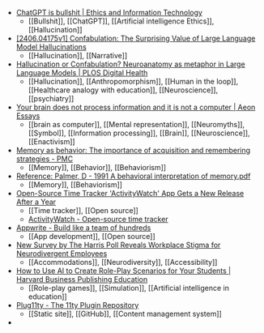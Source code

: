 - [ChatGPT is bullshit | Ethics and Information Technology](https://link.springer.com/article/10.1007/s10676-024-09775-5)
	- [[Bullshit]], [[ChatGPT]], [[Artificial intelligence Ethics]], [[Hallucination]]
- [[2406.04175v1] Confabulation: The Surprising Value of Large Language Model Hallucinations](https://arxiv.org/abs/2406.04175v1)
	- [[Hallucination]], [[Narrative]]
- [Hallucination or Confabulation? Neuroanatomy as metaphor in Large Language Models | PLOS Digital Health](https://journals.plos.org/digitalhealth/article?id=10.1371/journal.pdig.0000388)
	- [[Hallucination]], [[Anthropomorphism]], [[Human in the loop]], [[Healthcare analogy with education]], [[Neuroscience]], [[psychiatry]]
- [Your brain does not process information and it is not a computer | Aeon Essays](https://aeon.co/essays/your-brain-does-not-process-information-and-it-is-not-a-computer)
	- [[brain as computer]], [[Mental representation]], [[Neuromyths]], [[Symbol]], [[Information processing]], [[Brain]], [[Neuroscience]], [[Enactivism]]
- [Memory as behavior: The importance of acquisition and remembering strategies - PMC](https://www.ncbi.nlm.nih.gov/pmc/articles/PMC2748642/)
	- [[Memory]], [[Behavior]], [[Behaviorism]]
- [Reference: Palmer, D - 1991 A behavioral interpretation of memory.pdf](https://lcb-online.org/1991%20A%20behavioral%20interpretation%20of%20memory.pdf)
	- [[Memory]], [[Behaviorism]]
- [Open-Source Time Tracker 'ActivityWatch' App Gets a New Release After a Year](https://news.itsfoss.com/activitywatch-0-13-release/)
	- [[Time tracker]], [[Open source]]
	- [ActivityWatch - Open-source time tracker](https://activitywatch.net/)
- [Appwrite - Build like a team of hundreds](https://appwrite.io/)
	- [[App development]], [[Open source]]
- [New Survey by The Harris Poll Reveals Workplace Stigma for Neurodivergent Employees](https://www.understood.org/en/press-releases/new-survey-by-the-harris-poll-reveals-workplace-stigma-for-neurodivergent)
	- [[Accommodations]], [[Neurodiversity]], [[Accessibility]]
- [How to Use AI to Create Role-Play Scenarios for Your Students | Harvard Business Publishing Education](https://hbsp.harvard.edu/inspiring-minds/using-generative-ai-to-create-role-play-scenarios-for-students)
	- [[Role-play games]], [[Simulation]], [[Artificial intelligence in education]]
- [Plug11ty - The 11ty Plugin Repository](https://plug11ty.com/)
	- [[Static site]], [[GitHub]], [[Content management system]]
-